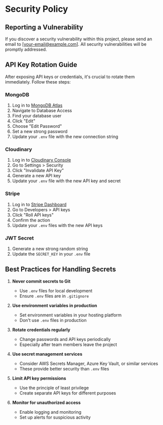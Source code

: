 # Security Policy

## Reporting a Vulnerability

If you discover a security vulnerability within this project, please send an email to [your-email@example.com]. All security vulnerabilities will be promptly addressed.

## API Key Rotation Guide

After exposing API keys or credentials, it's crucial to rotate them immediately. Follow these steps:

### MongoDB

1. Log in to [MongoDB Atlas](https://cloud.mongodb.com/)
2. Navigate to Database Access
3. Find your database user
4. Click "Edit"
5. Choose "Edit Password"
6. Set a new strong password
7. Update your `.env` file with the new connection string

### Cloudinary

1. Log in to [Cloudinary Console](https://console.cloudinary.com/)
2. Go to Settings > Security
3. Click "Invalidate API Key"
4. Generate a new API key
5. Update your `.env` file with the new API key and secret

### Stripe

1. Log in to [Stripe Dashboard](https://dashboard.stripe.com/)
2. Go to Developers > API keys
3. Click "Roll API keys"
4. Confirm the action
5. Update your `.env` files with the new API keys

### JWT Secret

1. Generate a new strong random string
2. Update the `SECRET_KEY` in your `.env` file

## Best Practices for Handling Secrets

1. **Never commit secrets to Git**
   - Use `.env` files for local development
   - Ensure `.env` files are in `.gitignore`

2. **Use environment variables in production**
   - Set environment variables in your hosting platform
   - Don't use `.env` files in production

3. **Rotate credentials regularly**
   - Change passwords and API keys periodically
   - Especially after team members leave the project

4. **Use secret management services**
   - Consider AWS Secrets Manager, Azure Key Vault, or similar services
   - These provide better security than `.env` files

5. **Limit API key permissions**
   - Use the principle of least privilege
   - Create separate API keys for different purposes

6. **Monitor for unauthorized access**
   - Enable logging and monitoring
   - Set up alerts for suspicious activity
